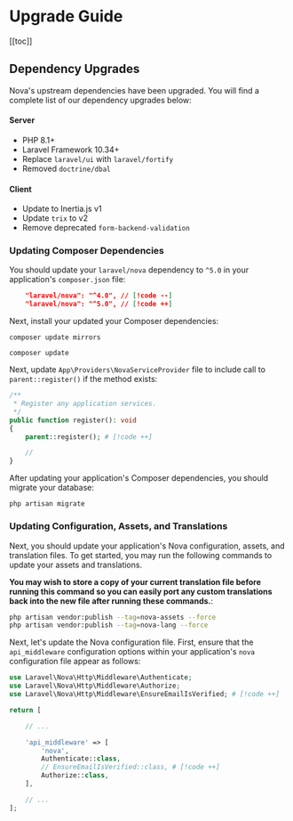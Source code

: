 # Upgrade Guide

[[toc]]

## Dependency Upgrades

Nova's upstream dependencies have been upgraded. You will find a complete list of our dependency upgrades below:

#### Server

* PHP 8.1+
* Laravel Framework 10.34+
* Replace `laravel/ui` with `laravel/fortify`
* Removed `doctrine/dbal`

#### Client

* Update to Inertia.js v1
* Update `trix` to v2
* Remove deprecated `form-backend-validation`

### Updating Composer Dependencies

You should update your `laravel/nova` dependency to `^5.0` in your application's `composer.json` file:

```json
    "laravel/nova": "^4.0", // [!code --]
    "laravel/nova": "^5.0", // [!code ++]
```

Next, install your updated your Composer dependencies:

```shell
composer update mirrors

composer update
```

Next, update `App\Providers\NovaServiceProvider` file to include call to `parent::register()` if the method exists:

```php
/**
 * Register any application services.
 */
public function register(): void
{
    parent::register(); # [!code ++]

    //
}
```

After updating your application's Composer dependencies, you should migrate your database:

```shell
php artisan migrate
```

### Updating Configuration, Assets, and Translations

Next, you should update your application's Nova configuration, assets, and translation files. To get started, you may run the following commands to update your assets and translations.

**You may wish to store a copy of your current translation file before running this command so you can easily port any custom translations back into the new file after running these commands.**:

```bash
php artisan vendor:publish --tag=nova-assets --force
php artisan vendor:publish --tag=nova-lang --force
```

Next, let's update the Nova configuration file. First, ensure that the `api_middleware` configuration options within your application's `nova` configuration file appear as follows:

```php
use Laravel\Nova\Http\Middleware\Authenticate;
use Laravel\Nova\Http\Middleware\Authorize;
use Laravel\Nova\Http\Middleware\EnsureEmailIsVerified; # [!code ++]

return [

    // ...

    'api_middleware' => [
        'nova',
        Authenticate::class,
        // EnsureEmailIsVerified::class, # [!code ++]
        Authorize::class,
    ],

    // ...
];
```
